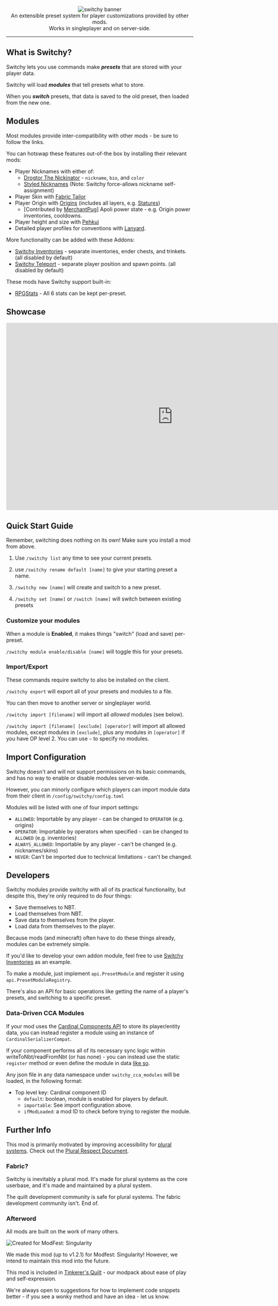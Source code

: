 <center><img alt="switchy banner" src="https://user-images.githubusercontent.com/55819817/198210616-eb37be12-cd96-40c8-a941-68a96b2aadfc.png" /></center>

<center>An extensible preset system for player customizations provided by other mods.<br/>
Works in singleplayer and on server-side.</center>

---


## What is Switchy?

Switchy lets you use commands make ***presets*** that are stored with your player data.

Switchy will load ***modules*** that tell presets what to store.

When you ***switch*** presets, that data is saved to the old preset, then loaded from the new one.

## Modules

Most modules provide inter-compatibility with other mods - be sure to follow the links.

You can hotswap these features out-of-the box by installing their relevant mods:
- Player Nicknames with either of:
  - [Drogtor The Nickinator](https://modrinth.com/mod/drogtor) - `nickname`, `bio`, and `color`
  - [Styled Nicknames](https://modrinth.com/mod/styled-nicknames) (Note: Switchy force-allows nickname self-assignment)
- Player Skin with [Fabric Tailor](https://modrinth.com/mod/fabrictailor)
- Player Origin with [Origins](https://modrinth.com/mod/origins/versions) (includes all layers, e.g. [Statures](https://modrinth.com/mod/tinkerers-statures))
    - [Contributed by [MerchantPug](https://github.com/MerchantPug)] Apoli power state - e.g. Origin power inventories, cooldowns.
- Player height and size with [Pehkui](https://modrinth.com/mod/pehkui)
- Detailed player profiles for conventions with [Lanyard](https://modrinth.com/mod/lanyard).

More functionality can be added with these Addons:
- [Switchy Inventories](https://modrinth.com/mod/switchy-inventories) - separate inventories, ender chests, and trinkets. (all disabled by default)
- [Switchy Teleport](https://modrinth.com/mod/switchy-teleport) - separate player position and spawn points. (all disabled by default)

These mods have Switchy support built-in:
 - [RPGStats](https://modrinth.com/mod/rpgstats) - All 6 stats can be kept per-preset.

## Showcase

<iframe width="896" height="504" src="https://www.youtube.com/embed/gkOGZUJOtR4" title="YouTube video player" frameborder="0" allow="accelerometer; autoplay; clipboard-write; encrypted-media; gyroscope; picture-in-picture" allowfullscreen></iframe>

## Quick Start Guide

Remember, switching does nothing on its own! Make sure you install a mod from above.

1. Use `/switchy list` any time to see your current presets.

2. use `/switchy rename default [name]` to give your starting preset a name.

3. `/switchy new [name]` will create and switch to a new preset.

4. `/switchy set [name]` or `/switch [name]` will switch between existing presets

### Customize your modules

When a module is **Enabled**, it makes things "switch" (load and save) per-preset.

`/switchy module enable/disable [name]` will toggle this for your presets.

### Import/Export

These commands require switchy to also be installed on the client.

`/switchy export` will export all of your presets and modules to a file.

You can then move to another server or singleplayer world.

`/switchy import [filename]` will import all *allowed* modules (see below).

`/switchy import [filename] [exclude] [operator]` will import all allowed modules, except modules in `[exclude]`, plus any modules in `[operator]` if you have OP level 2. You can use `~` to specify no modules.

## Import Configuration

Switchy doesn't and will not support permissions on its basic commands, and has no way to enable or disable modules server-wide.

However, you can minorly configure which players can import module data from their client in `/config/switchy/config.toml`

Modules will be listed with one of four import settings:

- `ALLOWED`: Importable by any player - can be changed to `OPERATOR` (e.g. origins)
- `OPERATOR`: Importable by operators when specified - can be changed to `ALLOWED` (e.g. inventories)
- `ALWAYS_ALLOWED`: Importable by any player - can't be changed (e.g. nicknames/skins)
- `NEVER`: Can't be imported due to technical limitations - can't be changed.

## Developers

Switchy modules provide switchy with all of its practical functionality, but despite this, they're only required to do four things:
- Save themselves to NBT.
- Load themselves from NBT.
- Save data to themselves from the player.
- Load data from themselves to the player.

Because mods (and minecraft) often have to do these things already, modules can be extremely simple.

If you'd like to develop your own addon module, feel free to use [Switchy Inventories](https://github.com/sisby-folk/switchy-inventories) as an example.

To make a module, just implement `api.PresetModule` and register it using `api.PresetModuleRegistry`.

There's also an API for basic operations like getting the name of a player's presets, and switching to a specific preset.

### Data-Driven CCA Modules

If your mod uses the [Cardinal Components API](https://github.com/OnyxStudios/Cardinal-Components-API) to store its player/entity data, you can instead register a module using an instance of `CardinalSerializerCompat`.

If your component performs all of its necessary sync logic within writeToNbt/readFromNbt (or has none) - you can instead use the static `register` method or even define the module in data [like so](https://github.com/sisby-folk/switchy/blob/1.19/src/main/resources/data/switchy/switchy_cca_modules/lanyard_compat.json).

Any json file in any data namespace under `switchy_cca_modules` will be loaded, in the following format:

 - Top level key: Cardinal component ID
   - `default`: boolean, module is enabled for players by default.
   - `importable`: See import configuration above.
   - `ifModLoaded`: a mod ID to check before trying to register the module.

## Further Info

This mod is primarily motivated by improving accessibility for [plural systems](https://morethanone.info).
Check out the [Plural Respect Document](https://bit.ly/pluralrespect).

### Fabric?

Switchy is inevitably a plural mod. It's made for plural systems as the core userbase, and it's made and maintained by a plural system.

The quilt development community is safe for plural systems. The fabric development community isn't. End of.

### Afterword

All mods are built on the work of many others.

![Created for ModFest: Singularity](https://blob.jortage.com/blobs/5/d4d/5d4d14d96db2e2024d87cf5606cb7ce6421633a002e328947f85d210ba250ecb9f86de8df210dd031be2d4eafb0980494e7a1e8e99590a550abaa42d82768b9f)

We made this mod (up to v1.2.1) for Modfest: Singularity! However, we intend to maintain this mod into the future.

This mod is included in [Tinkerer's Quilt](https://modrinth.com/modpack/tinkerers-quilt) - our modpack about ease of play and self-expression.



We're always open to suggestions for how to implement code snippets better - if you see a wonky method and have an idea - let us know.

